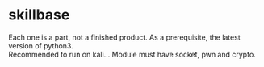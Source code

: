 # skillbase
Each one is a part, not a finished product.
As a prerequisite, the latest version of python3.	
Recommended to run on kali…
Module must have socket, pwn and crypto.
